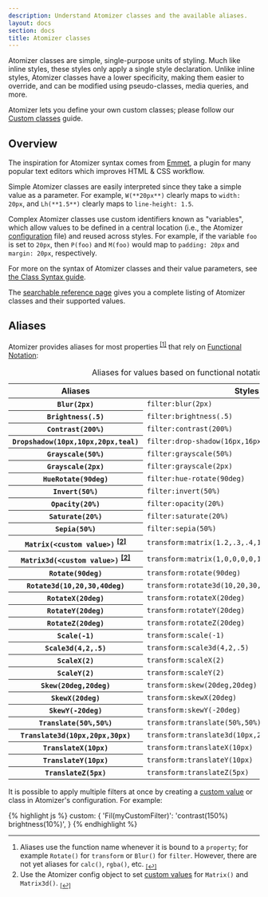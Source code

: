 ```yaml
---
description: Understand Atomizer classes and the available aliases.
layout: docs
section: docs
title: Atomizer classes
---
```


Atomizer classes are simple, single-purpose units of styling. Much like inline styles, these styles only apply a single style declaration. Unlike inline styles, Atomizer classes have a lower specificity, making them easier to override, and can be modified using pseudo-classes, media queries, and more.

<div class="noteBox info">Atomizer lets you define your own custom classes; please follow our <a href="{% link guides/custom-classes.md %}">Custom classes</a> guide.</div>

## Overview

The inspiration for Atomizer syntax comes from [Emmet](http://emmet.io/), a plugin for many popular text editors which improves HTML &amp; CSS workflow.

Simple Atomizer classes are easily interpreted since they take a simple value as a parameter. For example, `W(**20px**)` clearly maps to `width: 20px`, and `Lh(**1.5**)` clearly maps to `line-height: 1.5`.

Complex Atomizer classes use custom identifiers known as &quot;variables&quot;, which allow values to be defined in a central location (i.e., the Atomizer [configuration](../configuration.html) file) and reused across styles. For example, if the variable `foo` is set to `20px`, then `P(foo)` and `M(foo)` would map to `padding: 20px` and `margin: 20px`, respectively.

For more on the syntax of Atomizer classes and their value parameters, see [the Class Syntax guide](/guides/syntax.html).

<div class="noteBox info">The <a href="{% link reference.md %}">searchable reference page</a> gives you a complete listing of Atomizer classes and their supported values.</div>

## Aliases

Atomizer provides aliases for most properties <sup>[[1]](#footnote)<a id="footnote-1" class="D(ib)"></a></sup> that rely on [Functional Notation](http://www.w3.org/TR/css3-values/#functional-notation):

<div class="Ovx(s) W(100%)">
    <table class="Ta(start) W(100%)">
        <caption class="Hidden">Aliases for values based on functional notation</caption>
        <thead>
            <tr>
                <th scope="col" class="P(10px)">Aliases</th>
                <th scope="col" class="P(10px)">Styles</th>
            </tr>
        </thead>
        <tbody>
            <tr class="BdT Bdc(--color-blue-5)">
                <th scope="row" class="Va(t) Whs(nw) P(10px)"><code>Blur(<b>2px</b>)</code></th>
                <td class="Va(t) P(10px)"><code>filter:blur(2px)</code></td>
            </tr>
            <tr class="BdT Bdc(--color-blue-5)">
                <th scope="row" class="Va(t) Whs(nw) P(10px)"><code>Brightness(<b>.5</b>)</code></th>
                <td class="Va(t) P(10px)"><code>filter:brightness(.5)</code></td>
            </tr>
            <tr class="BdT Bdc(--color-blue-5)">
                <th scope="row" class="Va(t) Whs(nw) P(10px)"><code>Contrast(<b>200%</b>)</code></th>
                <td class="Va(t) P(10px)"><code>filter:contrast(200%)</code></td>
            </tr>
            <tr class="BdT Bdc(--color-blue-5)">
                <th scope="row" class="Va(t) Whs(nw) P(10px)"><code>Dropshadow(<b>10px,10px,20px,teal</b>)</code></th>
                <td class="Va(t) P(10px)"><code>filter:drop-shadow(16px,16px,20px,teal)</code></td>
            </tr>
            <tr class="BdT Bdc(--color-blue-5)">
                <th scope="row" class="Va(t) Whs(nw) P(10px)"><code>Grayscale(<b>50%</b>)</code></th>
                <td class="Va(t) P(10px)"><code>filter:grayscale(50%)</code></td>
            </tr>
            <tr class="BdT Bdc(--color-blue-5)">
                <th scope="row" class="Va(t) Whs(nw) P(10px)"><code>Grayscale(<b>2px</b>)</code></th>
                <td class="Va(t) P(10px)"><code>filter:grayscale(2px)</code></td>
            </tr>
            <tr class="BdT Bdc(--color-blue-5)">
                <th scope="row" class="Va(t) Whs(nw) P(10px)"><code>HueRotate(<b>90deg</b>)</code></th>
                <td class="Va(t) P(10px)"><code>filter:hue-rotate(90deg)</code></td>
            </tr>
            <tr class="BdT Bdc(--color-blue-5)">
                <th scope="row" class="Va(t) Whs(nw) P(10px)"><code>Invert(<b>50%</b>)</code></th>
                <td class="Va(t) P(10px)"><code>filter:invert(50%)</code></td>
            </tr>
            <tr class="BdT Bdc(--color-blue-5)">
                <th scope="row" class="Va(t) Whs(nw) P(10px)"><code>Opacity(<b>20%</b>)</code></th>
                <td class="Va(t) P(10px)"><code>filter:opacity(20%)</code></td>
            </tr>
            <tr class="BdT Bdc(--color-blue-5)">
                <th scope="row" class="Va(t) Whs(nw) P(10px)"><code>Saturate(<b>20%</b>)</code></th>
                <td class="Va(t) P(10px)"><code>filter:saturate(20%)</code></td>
            </tr>
            <tr class="BdT Bdc(--color-blue-5)">
                <th scope="row" class="Va(t) Whs(nw) P(10px)"><code>Sepia(<b>50%</b>)</code></th>
                <td class="Va(t) P(10px)"><code>filter:sepia(50%)</code></td>
            </tr>
            <tr class="BdT Bdc(--color-blue-5)">
                <th scope="row" class="Va(t) Whs(nw) P(10px)"><code>Matrix(<b>&lt;custom value&gt;</b>)</code> <sup><a href="#footnote" id="footnote-2">[2]</a></sup></th>
                <td class="Va(t) P(10px)"><code>transform:matrix(1.2,.3,.4,1.5,40,10)</code></td>
            </tr>
            <tr class="BdT Bdc(--color-blue-5)">
                <th scope="row" class="Va(t) Whs(nw) P(10px)"><code>Matrix3d(<b>&lt;custom value&gt;</b>)</code> <sup><a href="#footnote" id="footnote-2">[2]</a></sup></th>
                <td class="Va(t) P(10px)"><code>transform:matrix(1,0,0,0,0,1,0,0,0,0,1,0,0,0,0,1)</code></td>
            </tr>
            <tr class="BdT Bdc(--color-blue-5)">
                <th scope="row" class="Va(t) Whs(nw) P(10px)"><code>Rotate(<b>90deg</b>)</code></th>
                <td class="Va(t) P(10px)"><code>transform:rotate(90deg)</code></td>
            </tr>
            <tr class="BdT Bdc(--color-blue-5)">
                <th scope="row" class="Va(t) Whs(nw) P(10px)"><code>Rotate3d(<b>10,20,30,40deg</b>)</code></th>
                <td class="Va(t) P(10px)"><code>transform:rotate3d(10,20,30,40deg)</code></td>
            </tr>
            <tr class="BdT Bdc(--color-blue-5)">
                <th scope="row" class="Va(t) Whs(nw) P(10px)"><code>RotateX(<b>20deg</b>)</code></th>
                <td class="Va(t) P(10px)"><code>transform:rotateX(20deg)</code></td>
            </tr>
            <tr class="BdT Bdc(--color-blue-5)">
                <th scope="row" class="Va(t) Whs(nw) P(10px)"><code>RotateY(<b>20deg</b>)</code></th>
                <td class="Va(t) P(10px)"><code>transform:rotateY(20deg)</code></td>
            </tr>
            <tr class="BdT Bdc(--color-blue-5)">
                <th scope="row" class="Va(t) Whs(nw) P(10px)"><code>RotateZ(<b>20deg</b>)</code></th>
                <td class="Va(t) P(10px)"><code>transform:rotateZ(20deg)</code></td>
            </tr>
            <tr class="BdT Bdc(--color-blue-5)">
                <th scope="row" class="Va(t) Whs(nw) P(10px)"><code>Scale(<b>-1</b>)</code></th>
                <td class="Va(t) P(10px)"><code>transform:scale(-1)</code></td>
            </tr>
            <tr class="BdT Bdc(--color-blue-5)">
                <th scope="row" class="Va(t) Whs(nw) P(10px)"><code>Scale3d(<b>4,2,.5</b>)</code></th>
                <td class="Va(t) P(10px)"><code>transform:scale3d(4,2,.5)</code></td>
            </tr>
            <tr class="BdT Bdc(--color-blue-5)">
                <th scope="row" class="Va(t) Whs(nw) P(10px)"><code>ScaleX(<b>2</b>)</code></th>
                <td class="Va(t) P(10px)"><code>transform:scaleX(2)</code></td>
            </tr>
            <tr class="BdT Bdc(--color-blue-5)">
                <th scope="row" class="Va(t) Whs(nw) P(10px)"><code>ScaleY(<b>2</b>)</code></th>
                <td class="Va(t) P(10px)"><code>transform:scaleY(2)</code></td>
            </tr>
            <tr class="BdT Bdc(--color-blue-5)">
                <th scope="row" class="Va(t) Whs(nw) P(10px)"><code>Skew(<b>20deg,20deg</b>)</code></th>
                <td class="Va(t) P(10px)"><code>transform:skew(20deg,20deg)</code></td>
            </tr>
            <tr class="BdT Bdc(--color-blue-5)">
                <th scope="row" class="Va(t) Whs(nw) P(10px)"><code>SkewX(<b>20deg</b>)</code></th>
                <td class="Va(t) P(10px)"><code>transform:skewX(20deg)</code></td>
            </tr>
            <tr class="BdT Bdc(--color-blue-5)">
                <th scope="row" class="Va(t) Whs(nw) P(10px)"><code>SkewY(<b>-20deg</b>)</code></th>
                <td class="Va(t) P(10px)"><code>transform:skewY(-20deg)</code></td>
            </tr>
            <tr class="BdT Bdc(--color-blue-5)">
                <th scope="row" class="Va(t) Whs(nw) P(10px)"><code>Translate(<b>50%,50%</b>)</code></th>
                <td class="Va(t) P(10px)"><code>transform:translate(50%,50%)</code></td>
            </tr>
            <tr class="BdT Bdc(--color-blue-5)">
                <th scope="row" class="Va(t) Whs(nw) P(10px)"><code>Translate3d(<b>10px,20px,30px</b>)</code></th>
                <td class="Va(t) P(10px)"><code>transform:translate3d(10px,20px,30px)</code></td>
            </tr>
            <tr class="BdT Bdc(--color-blue-5)">
                <th scope="row" class="Va(t) Whs(nw) P(10px)"><code>TranslateX(<b>10px</b>)</code></th>
                <td class="Va(t) P(10px)"><code>transform:translateX(10px)</code></td>
            </tr>
            <tr class="BdT Bdc(--color-blue-5)">
                <th scope="row" class="Va(t) Whs(nw) P(10px)"><code>TranslateY(<b>10px</b>)</code></th>
                <td class="Va(t) P(10px)"><code>transform:translateY(10px)</code></td>
            </tr>
            <tr class="BdT Bdc(--color-blue-5)">
                <th scope="row" class="Va(t) Whs(nw) P(10px)"><code>TranslateZ(<b>5px</b>)</code></th>
                <td class="Va(t) P(10px)"><code>transform:translateZ(5px)</code></td>
            </tr>
        </tbody>
    </table>
</div>

<div class="noteBox info">It is possible to apply multiple filters at once by creating a <a href="{% link configuration.md %}#custom">custom value</a> or class in Atomizer&#39;s configuration.  For example:

{% highlight js %} custom: { 'Fil(myCustomFilter)': 'contrast(150%) brightness(10%)', } {% endhighlight %}

</div>

---

<div id="footnote"></div>

1. Aliases use the function name whenever it is bound to a `property`; for example `Rotate()` for `transform` or `Blur()` for `filter`. However, there are not yet aliases for `calc()`, `rgba()`, etc. <sub>[[↩]](#footnote-1)</sub>
1. Use the Atomizer config object to set [custom values](../configuration.html#custom) for `Matrix()` and `Matrix3d()`. <sub>[[↩]](#footnote-2)</sub>
